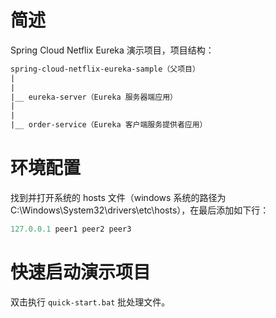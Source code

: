 # 简述

Spring Cloud Netflix Eureka 演示项目，项目结构：

```html
spring-cloud-netflix-eureka-sample（父项目）
|
|
|__ eureka-server（Eureka 服务器端应用）
|
|
|__ order-service（Eureka 客户端服务提供者应用）
```

# 环境配置

找到并打开系统的 hosts 文件（windows 系统的路径为 C:\Windows\System32\drivers\etc\hosts），在最后添加如下行：

```java
127.0.0.1 peer1 peer2 peer3
```

# 快速启动演示项目

双击执行 `quick-start.bat` 批处理文件。